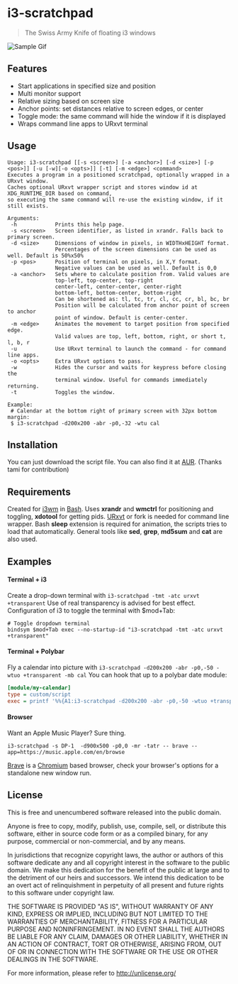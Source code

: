 i3-scratchpad
=============
>The Swiss Army Knife of floating i3 windows

![Sample Gif](https://gitlab.com/aquator/i3-scratchpad/-/raw/master/sample.gif)

Features
--------
- Start applications in specified size and position
- Multi monitor support
- Relative sizing based on screen size
- Anchor points: set distances relative to screen edges, or center
- Toggle mode: the same command will hide the window if it is displayed
- Wraps command line apps to URxvt terminal

Usage
-----
```
Usage: i3-scratchpad [[-s <screen>] [-a <anchor>] [-d <size>] [-p <pos>]] [-u [-w][-o <opts>]] [-t] [-m <edge>] <command>
Executes a program in a positioned scratchpad, optionally wrapped in a URxvt window.
Caches optional URxvt wrapper script and stores window id at XDG_RUNTIME_DIR based on command,
so executing the same command will re-use the existing window, if it still exists.

Arguments:
 -h            Prints this help page.
 -s <screen>   Screen identifier, as listed in xrandr. Falls back to primary screen.
 -d <size>     Dimensions of window in pixels, in WIDTHxHEIGHT format.
               Percentages of the screen dimensions can be used as well. Default is 50%x50%
 -p <pos>      Position of terminal on pixels, in X,Y format.
               Negative values can be used as well. Default is 0,0
 -a <anchor>   Sets where to calculate position from. Valid values are
               top-left, top-center, top-right
               center-left, center-center, center-right
               bottom-left, bottom-center, bottom-right
               Can be shortened as: tl, tc, tr, cl, cc, cr, bl, bc, br
               Position will be calculated from anchor point of screen to anchor
               point of window. Default is center-center.
 -m <edge>     Animates the movement to target position from specified edge.
               Valid values are top, left, bottom, right, or short t, l, b, r
 -u            Use URxvt terminal to launch the command - for command line apps.
 -o <opts>     Extra URxvt options to pass.
 -w            Hides the cursor and waits for keypress before closing the
               terminal window. Useful for commands immediately returning.
 -t            Toggles the window.

Example:
 # Calendar at the bottom right of primary screen with 32px bottom margin:
 $ i3-scratchpad -d200x200 -abr -p0,-32 -wtu cal
```

Installation
------------
You can just download the script file. You can also find it at [AUR](https://aur.archlinux.org/packages/i3-scratchpad-git/). (Thanks tami for contribution)

Requirements
------------
Created for [i3wm] in [Bash]. Uses **xrandr** and **wmctrl** for positioning and toggling, **xdotool** for getting pids. [URxvt] or fork is needed for command line wrapper. Bash **sleep** extension is required for animation, the scripts tries to load that automatically. General tools like **sed**, **grep**, **md5sum** and **cat** are also used.

Examples
--------
#### Terminal + i3
Create a drop-down terminal with `i3-scratchpad -tmt -atc urxvt +transparent` Use of real transparency is advised for best effect.
Configuration of i3 to toggle the terminal with $mod+Tab:
```
# Toggle dropdown terminal
bindsym $mod+Tab exec --no-startup-id "i3-scratchpad -tmt -atc urxvt +transparent"
```

#### Terminal + Polybar
Fly a calendar into picture with `i3-scratchpad -d200x200 -abr -p0,-50 -wtuo +transparent -mb cal`
You can hook that up to a polybar date module:
```ini
[module/my-calendar]
type = custom/script
exec = printf '%%{A1:i3-scratchpad -d200x200 -abr -p0,-50 -wtuo +transparent -mb cal:}%s%%{A}' "$(date +%Y-%m-%d)"
```

#### Browser
Want an Apple Music Player? Sure thing.
```shell
i3-scratchpad -s DP-1  -d900x500 -p0,0 -mr -tatr -- brave --app=https://music.apple.com/en/browse
```

[Brave] is a [Chromium] based browser, check your browser's options for a standalone new window run.

License
-------
This is free and unencumbered software released into the public domain.

Anyone is free to copy, modify, publish, use, compile, sell, or
distribute this software, either in source code form or as a compiled
binary, for any purpose, commercial or non-commercial, and by any
means.

In jurisdictions that recognize copyright laws, the author or authors
of this software dedicate any and all copyright interest in the
software to the public domain. We make this dedication for the benefit
of the public at large and to the detriment of our heirs and
successors. We intend this dedication to be an overt act of
relinquishment in perpetuity of all present and future rights to this
software under copyright law.

THE SOFTWARE IS PROVIDED "AS IS", WITHOUT WARRANTY OF ANY KIND,
EXPRESS OR IMPLIED, INCLUDING BUT NOT LIMITED TO THE WARRANTIES OF
MERCHANTABILITY, FITNESS FOR A PARTICULAR PURPOSE AND NONINFRINGEMENT.
IN NO EVENT SHALL THE AUTHORS BE LIABLE FOR ANY CLAIM, DAMAGES OR
OTHER LIABILITY, WHETHER IN AN ACTION OF CONTRACT, TORT OR OTHERWISE,
ARISING FROM, OUT OF OR IN CONNECTION WITH THE SOFTWARE OR THE USE OR
OTHER DEALINGS IN THE SOFTWARE.

For more information, please refer to <http://unlicense.org/>


[i3wm]: https://i3wm.org/
[Bash]: https://www.gnu.org/software/bash/
[URxvt]: http://software.schmorp.de/pkg/rxvt-unicode.html
[Brave]: https://brave.com/
[Chromium]: https://www.chromium.org/
